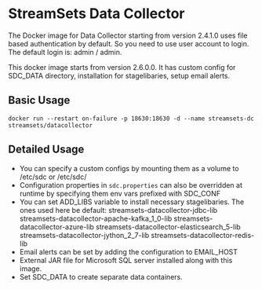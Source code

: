 # StreamSets Data Collector

The Docker image for Data Collector starting from version 2.4.1.0 uses file based authentication by default. So you need to use user account to login. The default login is: admin / admin.

This docker image starts from version 2.6.0.0. It has custom config for SDC_DATA directory, installation for stagelibaries, setup email alerts.

Basic Usage
-----------
`docker run --restart on-failure -p 18630:18630 -d --name streamsets-dc streamsets/datacollector`

Detailed Usage
--------------
*   You can specify a custom configs by mounting them as a volume to /etc/sdc or /etc/sdc/<specific config>
*   Configuration properties in `sdc.properties` can also be overridden at runtime by specifying them env vars prefixed
    with SDC_CONF
*   You can set ADD_LIBS variable to install necessary stagelibaries. 
	The ones used here be default: 
	streamsets-datacollector-jdbc-lib
	streamsets-datacollector-apache-kafka_1_0-lib
	streamsets-datacollector-azure-lib
	streamsets-datacollector-elasticsearch_5-lib
	streamsets-datacollector-jython_2_7-lib
	streamsets-datacollector-redis-lib
*   Email alerts can be set by adding the configuration to EMAIL_HOST
*   External JAR file for Microsoft SQL server installed along with this image. 
*   Set SDC_DATA to create separate data containers. 

